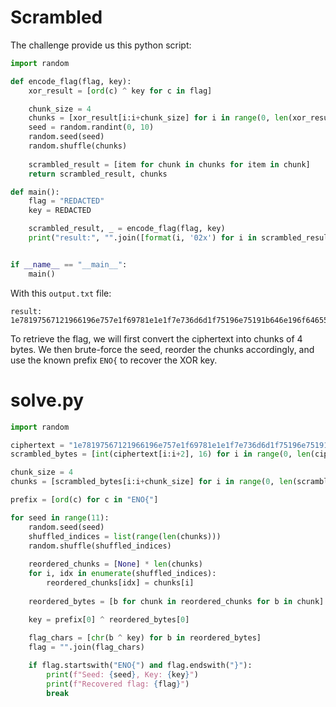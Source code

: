 # Scrambled

The challenge provide us this python script:

```py
import random

def encode_flag(flag, key):
    xor_result = [ord(c) ^ key for c in flag]

    chunk_size = 4
    chunks = [xor_result[i:i+chunk_size] for i in range(0, len(xor_result), chunk_size)]
    seed = random.randint(0, 10)
    random.seed(seed)
    random.shuffle(chunks)
    
    scrambled_result = [item for chunk in chunks for item in chunk]
    return scrambled_result, chunks

def main():
    flag = "REDACTED"
    key = REDACTED

    scrambled_result, _ = encode_flag(flag, key)
    print("result:", "".join([format(i, '02x') for i in scrambled_result]))


if __name__ == "__main__":
    main()
```

With this `output.txt` file:

```
result: 1e78197567121966196e757e1f69781e1e1f7e736d6d1f75196e75191b646e196f6465510b0b0b57
```


To retrieve the flag, we will first convert the ciphertext into chunks of 4 bytes. 
We then brute-force the seed, reorder the chunks accordingly, and use the known prefix `ENO{` to recover the XOR key.

# solve.py

```py
import random

ciphertext = "1e78197567121966196e757e1f69781e1e1f7e736d6d1f75196e75191b646e196f6465510b0b0b57"
scrambled_bytes = [int(ciphertext[i:i+2], 16) for i in range(0, len(ciphertext), 2)]

chunk_size = 4
chunks = [scrambled_bytes[i:i+chunk_size] for i in range(0, len(scrambled_bytes), chunk_size)]

prefix = [ord(c) for c in "ENO{"]

for seed in range(11):
    random.seed(seed)
    shuffled_indices = list(range(len(chunks)))
    random.shuffle(shuffled_indices)
    
    reordered_chunks = [None] * len(chunks)
    for i, idx in enumerate(shuffled_indices):
        reordered_chunks[idx] = chunks[i]
    
    reordered_bytes = [b for chunk in reordered_chunks for b in chunk]

    key = prefix[0] ^ reordered_bytes[0]
    
    flag_chars = [chr(b ^ key) for b in reordered_bytes]
    flag = "".join(flag_chars)

    if flag.startswith("ENO{") and flag.endswith("}"):
        print(f"Seed: {seed}, Key: {key}")
        print(f"Recovered flag: {flag}")
        break
```
